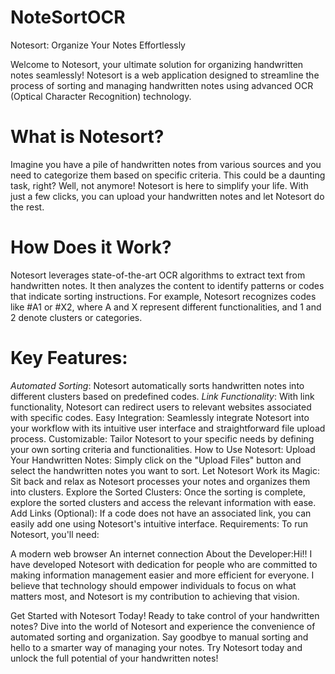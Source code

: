 # NoteSortOCR

Notesort: Organize Your Notes Effortlessly

Welcome to Notesort, your ultimate solution for organizing handwritten notes seamlessly! Notesort is a web application designed to streamline the process of sorting and managing handwritten notes using advanced OCR (Optical Character Recognition) technology.

<h1>What is Notesort?</h1>
Imagine you have a pile of handwritten notes from various sources and you need to categorize them based on specific criteria. This could be a daunting task, right? Well, not anymore! Notesort is here to simplify your life. With just a few clicks, you can upload your handwritten notes and let Notesort do the rest.

<h1 style:color='red'>How Does it Work?</h1>
Notesort leverages state-of-the-art OCR algorithms to extract text from handwritten notes. It then analyzes the content to identify patterns or codes that indicate sorting instructions. For example, Notesort recognizes codes like #A1 or #X2, where A and X represent different functionalities, and 1 and 2 denote clusters or categories.

<h1>Key Features:</h1>
<break>
<i>Automated Sorting</i>: Notesort automatically sorts handwritten notes into different clusters based on predefined codes.
<break>
<i>Link Functionality</i>: With link functionality, Notesort can redirect users to relevant websites associated with specific codes.
Easy Integration: Seamlessly integrate Notesort into your workflow with its intuitive user interface and straightforward file upload process.
Customizable: Tailor Notesort to your specific needs by defining your own sorting criteria and functionalities.
How to Use Notesort:
Upload Your Handwritten Notes: Simply click on the "Upload Files" button and select the handwritten notes you want to sort.
Let Notesort Work its Magic: Sit back and relax as Notesort processes your notes and organizes them into clusters.
Explore the Sorted Clusters: Once the sorting is complete, explore the sorted clusters and access the relevant information with ease.
Add Links (Optional): If a code does not have an associated link, you can easily add one using Notesort's intuitive interface.
Requirements:
To run Notesort, you'll need:

A modern web browser
An internet connection
About the Developer:Hi!!
I have developed Notesort with dedication for people who are committed to making information management easier and more efficient for everyone. I believe that technology should empower individuals to focus on what matters most, and Notesort is my contribution to achieving that vision.

Get Started with Notesort Today!
Ready to take control of your handwritten notes? Dive into the world of Notesort and experience the convenience of automated sorting and organization. Say goodbye to manual sorting and hello to a smarter way of managing your notes. Try Notesort today and unlock the full potential of your handwritten notes!
